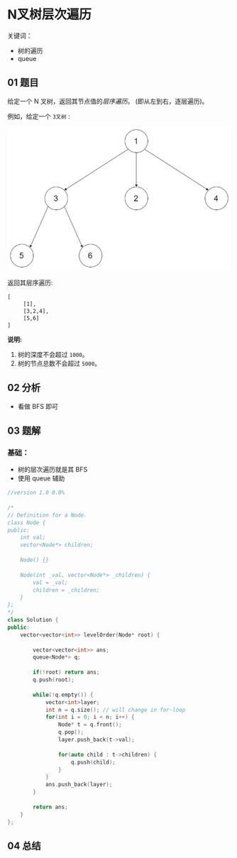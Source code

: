 # N叉树层次遍历
关键词：

- 树的遍历
- queue

## 01 题目

给定一个 N 叉树，返回其节点值的*层序遍历*。 (即从左到右，逐层遍历)。

例如，给定一个 `3叉树` :

![img](N叉树层次遍历.assets/narytreeexample.png) 

返回其层序遍历:

```
[
     [1],
     [3,2,4],
     [5,6]
]
```

**说明:**

1. 树的深度不会超过 `1000`。
2. 树的节点总数不会超过 `5000`。

## 02 分析

- 看做 BFS 即可

## 03 题解

### 基础：

- 树的层次遍历就是其 BFS
- 使用 queue 辅助

```c++
//version 1.0 0.0%

/*
// Definition for a Node.
class Node {
public:
    int val;
    vector<Node*> children;

    Node() {}

    Node(int _val, vector<Node*> _children) {
        val = _val;
        children = _children;
    }
};
*/
class Solution {
public:
    vector<vector<int>> levelOrder(Node* root) {
        
        vector<vector<int>> ans;
        queue<Node*> q;
        
        if(!root) return ans;
        q.push(root);
        
        while(!q.empty()) {
            vector<int>layer;
            int n = q.size(); // will change in for-loop
            for(int i = 0; i < n; i++) {
                Node* t = q.front();
                q.pop();
                layer.push_back(t->val);
                
                for(auto child : t->children) {
                    q.push(child);
                }
            }
            ans.push_back(layer);
        }
        
        return ans;
    }
};
```

## 04 总结

